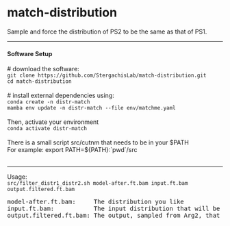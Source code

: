 # match-distribution

Sample and force the distribution of PS2 to be the same as that of PS1.

<hr/>
<h4>Software Setup</h4>
# download the software:<br/>
<code>git clone https://github.com/StergachisLab/match-distribution.git</code><br/>
<code>cd match-distribution</code><br/><br/>
# install external dependencies using:<br/>
<code>conda create -n distr-match</code><br/>
<code>mamba env update -n distr-match --file env/matchme.yaml</code><br/><br/>
Then, activate your environment<br/>
<code>conda activate distr-match</code><br/><br/>
There is a small script src/cutnm that needs to be in your $PATH</br>
For example: export PATH=${PATH}:`pwd`/src<br/><br/>

<hr/>
Usage:<br/>
<code>src/filter_distr1_distr2.sh model-after.ft.bam input.ft.bam output.filtered.ft.bam</code>

<pre>
model-after.ft.bam:     The distribution you like
input.ft.bam:           The input distribution that will be sampled from and changed
output.filtered.ft.bam: The output, sampled from Arg2, that has a distribution similar to that of Arg1
</pre>

